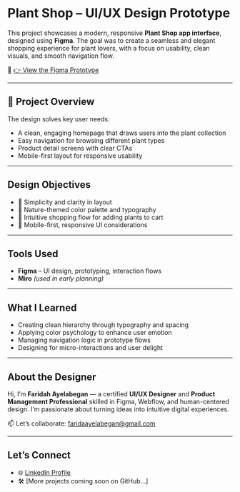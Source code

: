 # Plant Shop – UI/UX Design Prototype

This project showcases a modern, responsive **Plant Shop app interface**, designed using **Figma**. The goal was to create a seamless and elegant shopping experience for plant lovers, with a focus on usability, clean visuals, and smooth navigation flow.

🔗 [👉 View the Figma Prototype](https://www.figma.com/proto/qKodUMgE61bn0c9WZzheyv/Plant-shop?node-id=2-4&starting-point-node-id=2%3A4&t=m06xUlI4fI0PEtBI-1)

---

## 📌 Project Overview

The design solves key user needs:
- A clean, engaging homepage that draws users into the plant collection
- Easy navigation for browsing different plant types
- Product detail screens with clear CTAs
- Mobile-first layout for responsive usability

---

## Design Objectives

- 🎯 Simplicity and clarity in layout
- 🌱 Nature-themed color palette and typography
- 🛒 Intuitive shopping flow for adding plants to cart
- 📱 Mobile-first, responsive UI considerations

---

## Tools Used

- **Figma** – UI design, prototyping, interaction flows
- **Miro** *(used in early planning)*
  

---

## What I Learned

- Creating clean hierarchy through typography and spacing
- Applying color psychology to enhance user emotion
- Managing navigation logic in prototype flows
- Designing for micro-interactions and user delight

---

## About the Designer

Hi, I’m **Faridah Ayelabegan** — a certified **UI/UX Designer** and **Product Management Professional** skilled in Figma, Webflow, and human-centered design. I’m passionate about turning ideas into intuitive digital experiences.

📫 Let’s collaborate: [faridaayelabegan@gmail.com](mailto:faridaayelabegan@gmail.com)

---

## Let’s Connect

- 🌐 [LinkedIn Profile](https://www.linkedin.com/in/farida-ayelabegan-b45609339)
- 🛠️ [More projects coming soon on GitHub...]
